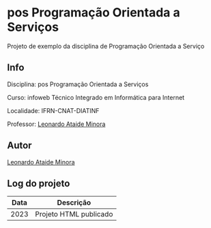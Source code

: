 # pos Programação Orientada a Serviços
Projeto de exemplo da disciplina de Programação Orientada a Serviço

## Info
Disciplina: pos Programação Orientada a Serviços

Curso: infoweb Técnico Integrado em Informática para Internet

Localidade: IFRN-CNAT-DIATINF

Professor: [Leonardo Ataide Minora](https://github.com/leonardo-minora)

## Autor
[Leonardo Ataide Minora](https://github.com/leonardo-minora)

## Log do projeto
| Data | Descrição |
| --- | --- |
| 2023 | Projeto HTML publicado |

